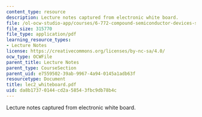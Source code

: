 ```yaml
---
content_type: resource
description: Lecture notes captured from electronic white board.
file: /ol-ocw-studio-app/courses/6-772-compound-semiconductor-devices-spring-2003/da8b17370144cd2a58543fbc9db78b4c_lec2_whiteboard.pdf
file_size: 315770
file_type: application/pdf
learning_resource_types:
- Lecture Notes
license: https://creativecommons.org/licenses/by-nc-sa/4.0/
ocw_type: OCWFile
parent_title: Lecture Notes
parent_type: CourseSection
parent_uid: e7559502-39ab-9967-4a94-0145a1adb63f
resourcetype: Document
title: lec2_whiteboard.pdf
uid: da8b1737-0144-cd2a-5854-3fbc9db78b4c
---
```

Lecture notes captured from electronic white board.
